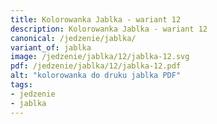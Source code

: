 ```yaml
---
title: Kolorowanka Jablka - wariant 12
description: Kolorowanka Jablka - wariant 12
canonical: /jedzenie/jablka/
variant_of: jablka
image: /jedzenie/jablka/12/jablka-12.svg
pdf: /jedzenie/jablka/12/jablka-12.pdf
alt: "kolorowanka do druku jablka PDF"
tags:
- jedzenie
- jablka
---
```

